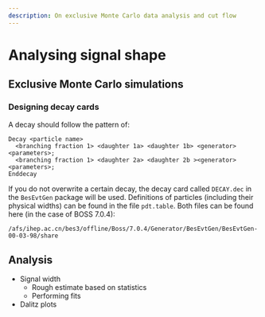 ```yaml
---
description: On exclusive Monte Carlo data analysis and cut flow
---
```


# Analysing signal shape

## Exclusive Monte Carlo simulations

### Designing decay cards

A decay should follow the pattern of:

```text
Decay <particle name>
  <branching fraction 1> <daughter 1a> <daughter 1b> <generator> <parameters>;
  <branching fraction 1> <daughter 2a> <daughter 2b ><generator> <parameters>;
Enddecay
```

If you do not overwrite a certain decay, the decay card called `DECAY.dec` in the `BesEvtGen` package will be used. Definitions of particles \(including their physical widths\) can be found in the file `pdt.table`. Both files can be found here \(in the case of BOSS 7.0.4\):

```text
/afs/ihep.ac.cn/bes3/offline/Boss/7.0.4/Generator/BesEvtGen/BesEvtGen-00-03-98/share
```

## Analysis

* Signal width
  * Rough estimate based on statistics
  * Performing fits
* Dalitz plots

